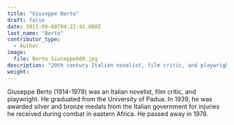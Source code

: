 ```yaml
---
title: "Giuseppe Berto"
draft: false
date: 2011-09-08T04:22:41.000Z
last_name: "Berto"
contributor_type:
  - Author
image:
  file: Berto_Giuseppe600.jpg
description: "20th century Italian novelist, film critic, and playwright"
weight:
---
```


Giuseppe Berto (1914-1978) was an Italian novelist, film critic, and playwright. He graduated from the University of Padua. In 1939, he was awarded silver and bronze medals from the Italian government for injuries he received during combat in eastern Africa. He passed away in 1978.


